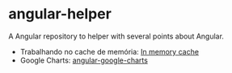 # angular-helper
A Angular repository to helper with several points about Angular.  

 - Trabalhando no cache de memória: [In memory cache](/in-memory-cache/cache.service.ts)
 - Google Charts: [angular-google-charts](/angular-google-charts/instructions.md)
